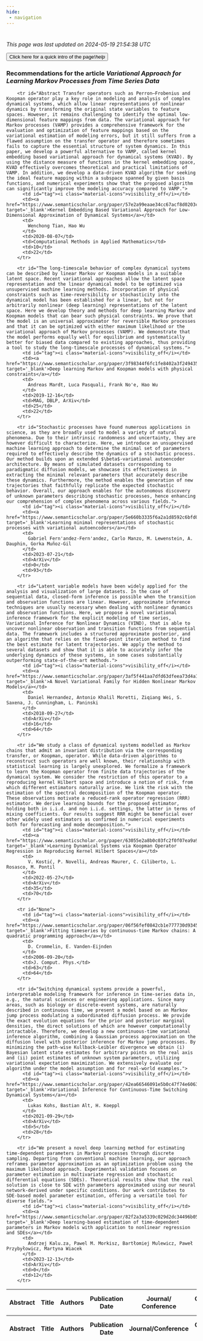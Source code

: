 ```yaml
---
hide:
 - navigation
---
```

<!DOCTYPE html>
#
<html lang="en">
<head>
  <meta charset="utf-8">
</head>

<body>
  <p>
  <i class="footer">This page was last updated on 2024-05-19 21:54:38 UTC</i>
  </p>
  
  <div class="note info" onclick="startIntro()">
    <p>
      <button type="button" class="buttons">
        <div style="display: flex; align-items: center;">
        Click here for a quick intro of the page! <i class="material-icons">help</i>
        </div>
      </button>
    </p>
  </div>

  <p>
  <h3 data-intro='Recommendations for the article'>
    Recommendations for the article <i>Variational Approach for Learning Markov Processes from Time Series Data</i>
  </h3>
  <table id="table1" class="display wrap" style="width:100%">
  <thead>
    <tr>
        <th data-intro='Click to view the abstract (if available)'>Abstract</th>
        <th>Title</th>
        <th>Authors</th>
        <th>Publication Date</th>
        <th>Journal/ Conference</th>
        <th>Citation count</th>
        <th data-intro='Highest h-index among the authors'>Highest h-index</th>
    </tr>
  </thead>
  <tbody>
    
        <tr id="Abstract Transfer operators such as Perron–Frobenius and Koopman operator play a key role in modeling and analysis of complex dynamical systems, which allow linear representations of nonlinear dynamics by transforming the original state variables to feature spaces. However, it remains challenging to identify the optimal low-dimensional feature mappings from data. The variational approach for Markov processes (VAMP) provides a comprehensive framework for the evaluation and optimization of feature mappings based on the variational estimation of modeling errors, but it still suffers from a flawed assumption on the transfer operator and therefore sometimes fails to capture the essential structure of system dynamics. In this paper, we develop a powerful alternative to VAMP, called kernel embedding based variational approach for dynamical systems (KVAD). By using the distance measure of functions in the kernel embedding space, KVAD effectively overcomes theoretical and practical limitations of VAMP. In addition, we develop a data-driven KVAD algorithm for seeking the ideal feature mapping within a subspace spanned by given basis functions, and numerical experiments show that the proposed algorithm can significantly improve the modeling accuracy compared to VAMP.">
          <td id="tag"><i class="material-icons">visibility_off</i></td>
          <td><a href="https://www.semanticscholar.org/paper/57e2a99eaae34cc67acf8d0203cf44493ccdecd3" target='_blank'>Kernel Embedding Based Variational Approach for Low-Dimensional Approximation of Dynamical Systems</a></td>
          <td>
            Wenchong Tian, Hao Wu
          </td>
          <td>2020-08-07</td>
          <td>Computational Methods in Applied Mathematics</td>
          <td>10</td>
          <td>22</td>
        </tr>
    
        <tr id="The long-timescale behavior of complex dynamical systems can be described by linear Markov or Koopman models in a suitable latent space. Recent variational approaches allow the latent space representation and the linear dynamical model to be optimized via unsupervised machine learning methods. Incorporation of physical constraints such as time-reversibility or stochasticity into the dynamical model has been established for a linear, but not for arbitrarily nonlinear (deep learning) representations of the latent space. Here we develop theory and methods for deep learning Markov and Koopman models that can bear such physical constraints. We prove that the model is an universal approximator for reversible Markov processes and that it can be optimized with either maximum likelihood or the variational approach of Markov processes (VAMP). We demonstrate that the model performs equally well for equilibrium and systematically better for biased data compared to existing approaches, thus providing a tool to study the long-timescale processes of dynamical systems.">
          <td id="tag"><i class="material-icons">visibility_off</i></td>
          <td><a href="https://www.semanticscholar.org/paper/3f98344f6fc1fe8402a3f24943590e37a74873d9" target='_blank'>Deep learning Markov and Koopman models with physical constraints</a></td>
          <td>
            Andreas Mardt, Luca Pasquali, Frank No'e, Hao Wu
          </td>
          <td>2019-12-16</td>
          <td>MAG, DBLP, ArXiv</td>
          <td>25</td>
          <td>22</td>
        </tr>
    
        <tr id="Stochastic processes have found numerous applications in science, as they are broadly used to model a variety of natural phenomena. Due to their intrinsic randomness and uncertainty, they are however difficult to characterize. Here, we introduce an unsupervised machine learning approach to determine the minimal set of parameters required to effectively describe the dynamics of a stochastic process. Our method builds upon an extended $\beta$-variational autoencoder architecture. By means of simulated datasets corresponding to paradigmatic diffusion models, we showcase its effectiveness in extracting the minimal relevant parameters that accurately describe these dynamics. Furthermore, the method enables the generation of new trajectories that faithfully replicate the expected stochastic behavior. Overall, our approach enables for the autonomous discovery of unknown parameters describing stochastic processes, hence enhancing our comprehension of complex phenomena across various fields.">
          <td id="tag"><i class="material-icons">visibility_off</i></td>
          <td><a href="https://www.semanticscholar.org/paper/5e660b3335f6a2a1d8592c6bfd048b1d1aaa6021" target='_blank'>Learning minimal representations of stochastic processes with variational autoencoders</a></td>
          <td>
            Gabriel Fern'andez-Fern'andez, Carlo Manzo, M. Lewenstein, A. Dauphin, Gorka Muñoz-Gil
          </td>
          <td>2023-07-21</td>
          <td>ArXiv</td>
          <td>0</td>
          <td>93</td>
        </tr>
    
        <tr id="Latent variable models have been widely applied for the analysis and visualization of large datasets. In the case of sequential data, closed-form inference is possible when the transition and observation functions are linear. However, approximate inference techniques are usually necessary when dealing with nonlinear dynamics and observation functions. Here, we propose a novel variational inference framework for the explicit modeling of time series, Variational Inference for Nonlinear Dynamics (VIND), that is able to uncover nonlinear observation and transition functions from sequential data. The framework includes a structured approximate posterior, and an algorithm that relies on the fixed-point iteration method to find the best estimate for latent trajectories. We apply the method to several datasets and show that it is able to accurately infer the underlying dynamics of these systems, in some cases substantially outperforming state-of-the-art methods.">
          <td id="tag"><i class="material-icons">visibility_off</i></td>
          <td><a href="https://www.semanticscholar.org/paper/3af5f441aa7dfd63dfeea73d4a1918917795b795" target='_blank'>A Novel Variational Family for Hidden Nonlinear Markov Models</a></td>
          <td>
            Daniel Hernandez, Antonio Khalil Moretti, Ziqiang Wei, S. Saxena, J. Cunningham, L. Paninski
          </td>
          <td>2018-09-27</td>
          <td>ArXiv</td>
          <td>16</td>
          <td>64</td>
        </tr>
    
        <tr id="We study a class of dynamical systems modelled as Markov chains that admit an invariant distribution via the corresponding transfer, or Koopman, operator. While data-driven algorithms to reconstruct such operators are well known, their relationship with statistical learning is largely unexplored. We formalize a framework to learn the Koopman operator from finite data trajectories of the dynamical system. We consider the restriction of this operator to a reproducing kernel Hilbert space and introduce a notion of risk, from which different estimators naturally arise. We link the risk with the estimation of the spectral decomposition of the Koopman operator. These observations motivate a reduced-rank operator regression (RRR) estimator. We derive learning bounds for the proposed estimator, holding both in i.i.d. and non i.i.d. settings, the latter in terms of mixing coefficients. Our results suggest RRR might be beneficial over other widely used estimators as confirmed in numerical experiments both for forecasting and mode decomposition.">
          <td id="tag"><i class="material-icons">visibility_off</i></td>
          <td><a href="https://www.semanticscholar.org/paper/63055e2a8b0c03fc2f0f07ea9a9cc58350ef3eb1" target='_blank'>Learning Dynamical Systems via Koopman Operator Regression in Reproducing Kernel Hilbert Spaces</a></td>
          <td>
            V. Kostić, P. Novelli, Andreas Maurer, C. Ciliberto, L. Rosasco, M. Pontil
          </td>
          <td>2022-05-27</td>
          <td>ArXiv</td>
          <td>35</td>
          <td>70</td>
        </tr>
    
        <tr id="None">
          <td id="tag"><i class="material-icons">visibility_off</i></td>
          <td><a href="https://www.semanticscholar.org/paper/06f56fef0842cb1e777730d93458c3e802f52aa5" target='_blank'>Fitting timeseries by continuous-time Markov chains: A quadratic programming approach</a></td>
          <td>
            D. Crommelin, E. Vanden-Eijnden
          </td>
          <td>2006-09-20</td>
          <td>J. Comput. Phys.</td>
          <td>63</td>
          <td>64</td>
        </tr>
    
        <tr id="Switching dynamical systems provide a powerful, interpretable modeling framework for inference in time-series data in, e.g., the natural sciences or engineering applications. Since many areas, such as biology or discrete-event systems, are naturally described in continuous time, we present a model based on an Markov jump process modulating a subordinated diffusion process. We provide the exact evolution equations for the prior and posterior marginal densities, the direct solutions of which are however computationally intractable. Therefore, we develop a new continuous-time variational inference algorithm, combining a Gaussian process approximation on the diffusion level with posterior inference for Markov jump processes. By minimizing the path-wise Kullback-Leibler divergence we obtain (i) Bayesian latent state estimates for arbitrary points on the real axis and (ii) point estimates of unknown system parameters, utilizing variational expectation maximization. We extensively evaluate our algorithm under the model assumption and for real-world examples.">
          <td id="tag"><i class="material-icons">visibility_off</i></td>
          <td><a href="https://www.semanticscholar.org/paper/42ea66546091e5b0c47f74e6063ff7d940990681" target='_blank'>Variational Inference for Continuous-Time Switching Dynamical Systems</a></td>
          <td>
            Lukas Kohs, Bastian Alt, H. Koeppl
          </td>
          <td>2021-09-29</td>
          <td>ArXiv</td>
          <td>5</td>
          <td>28</td>
        </tr>
    
        <tr id="We present a novel deep learning method for estimating time-dependent parameters in Markov processes through discrete sampling. Departing from conventional machine learning, our approach reframes parameter approximation as an optimization problem using the maximum likelihood approach. Experimental validation focuses on parameter estimation in multivariate regression and stochastic differential equations (SDEs). Theoretical results show that the real solution is close to SDE with parameters approximated using our neural network-derived under specific conditions. Our work contributes to SDE-based model parameter estimation, offering a versatile tool for diverse fields.">
          <td id="tag"><i class="material-icons">visibility_off</i></td>
          <td><a href="https://www.semanticscholar.org/paper/82f2a3a5339c029d2dc34496b056a5d51214c70a" target='_blank'>Deep learning-based estimation of time-dependent parameters in Markov models with application to nonlinear regression and SDEs</a></td>
          <td>
            Andrzej Kalu.za, Pawel M. Morkisz, Bartłomiej Mulewicz, Paweł Przybyłowicz, Martyna Wiacek
          </td>
          <td>2023-12-13</td>
          <td>ArXiv</td>
          <td>0</td>
          <td>12</td>
        </tr>
    
  </tbody>
  <tfoot>
    <tr>
        <th>Abstract</th>
        <th>Title</th>
        <th>Authors</th>
        <th>Publication Date</th>
        <th>Journal/Conference</th>
        <th>Citation count</th>
        <th>Highest h-index</th>
    </tr>
  </tfoot>
  </table>
  </p>

</body>

<script>
var dataTableOptions = {
        initComplete: function () {
        this.api()
            .columns()
            .every(function () {
                let column = this;
 
                // Create select element
                let select = document.createElement('select');
                select.add(new Option(''));
                column.footer().replaceChildren(select);
 
                // Apply listener for user change in value
                select.addEventListener('change', function () {
                    column
                        .search(select.value, {exact: true})
                        .draw();
                });

                // keep the width of the select element same as the column
                select.style.width = '100%';
 
                // Add list of options
                column
                    .data()
                    .unique()
                    .sort()
                    .each(function (d, j) {
                        select.add(new Option(d));
                    });
            });
    },
    scrollX: false,
    scrollCollapse: true,
    paging: true,
    fixedColumns: true,
    columnDefs: [
        {"className": "dt-center", "targets": "_all"},
        // set width for both columns 0 and 1 as 25%
        { width: '5%', targets: 0 },
        { width: '25%', targets: 1 },
        { width: '20%', targets: 2 },
        { width: '10%', targets: 3 },
        { width: '20%', targets: 4 }

      ],
    pageLength: 10,
    layout: {
        topStart: {
            buttons: ['copy', 'csv', 'excel', 'pdf', 'print']
        }
    }
  }
  new DataTable('#table1', dataTableOptions);
  
  var table = $('#table1').DataTable();
  $('#table1 tbody').on('click', 'td:first-child', function () {
    var tr = $(this).closest('tr');
    var row = table.row( tr );

    var rowId = tr.attr('id');
    // alert(rowId);

    if (row.child.isShown()) {
      // This row is already open - close it.
      row.child.hide();
      tr.removeClass('shown');
      tr.find('td:first-child').html('<i class="material-icons">visibility_off</i>');
    } else {
      // Open row.
      // row.child('foo').show();
      var content = '<div class="child-row-content"><strong>Abstract:</strong> ' + rowId + '</div>';
      row.child(content).show();
      tr.addClass('shown');
      tr.find('td:first-child').html('<i class="material-icons">visibility</i>');
    }
  });
</script>
<style>
  .child-row-content {
    text-align: justify;
    text-justify: inter-word;
    word-wrap: break-word; /* Ensure long words are broken */
    white-space: normal; /* Ensure text wraps to the next line */
    max-width: 100%; /* Ensure content does not exceed the table width */
    padding: 10px; /* Optional: add some padding for better readability */
    /* font size */
    font-size: small;
  }
</style>
</html>